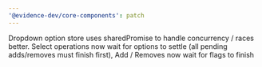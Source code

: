 ```yaml
---
'@evidence-dev/core-components': patch
---
```


Dropdown option store uses sharedPromise to handle concurrency / races better. Select operations now wait for options to settle (all pending adds/removes must finish first), Add / Removes now wait for flags to finish
